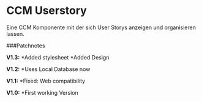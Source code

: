 # CCM Userstory
Eine CCM Komponente mit der sich User Storys anzeigen und organisieren lassen.

###Patchnotes

**V1.3:**
*Added stylesheet
*Added Design

**V1.2:**
*Uses Local Database now

**V1.1:**
*Fixed: Web compatibility

**V1.0:**
*First working Version
